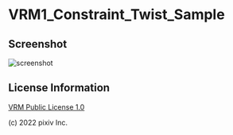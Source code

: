 # VRM1_Constraint_Twist_Sample

## Screenshot

![screenshot](screenshot/screenshot.jpg)

## License Information

[VRM Public License 1.0](https://vrm.dev/en/licenses/1.0/index)

(c) 2022 pixiv Inc.
